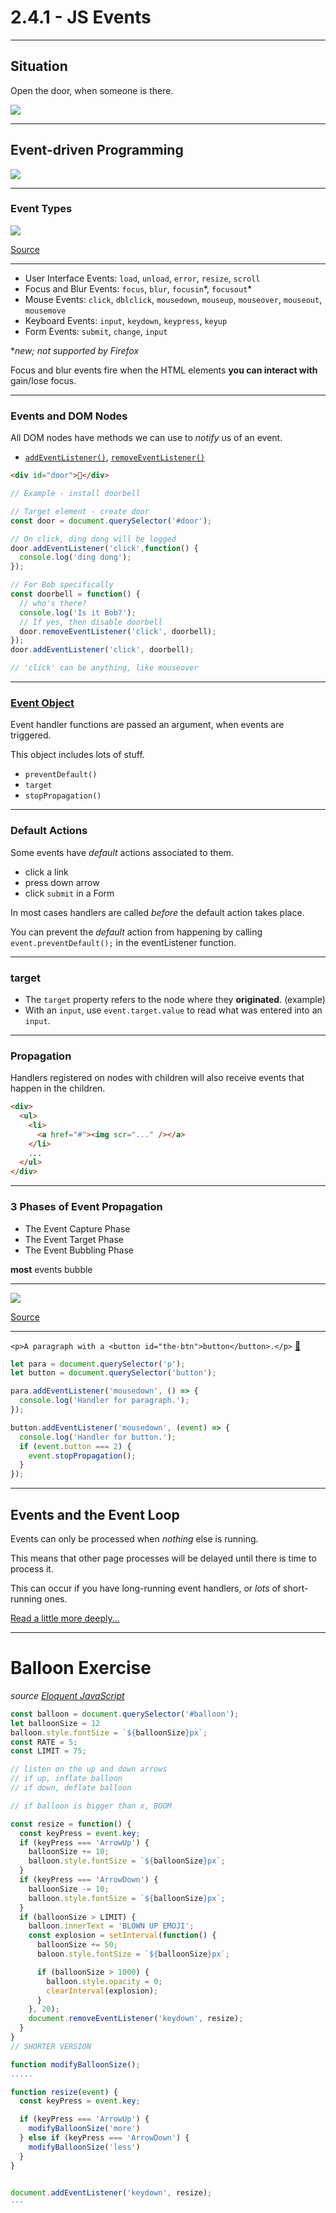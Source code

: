 # 2.4.1 - JS Events

---

## Situation

Open the door, when someone is there.

<img src='./assets/door.gif' />

---

## Event-driven Programming

<img src='./assets/fig1_event.png' />

---

### Event Types

<img src='./assets/event_types.jpg' />

[Source](https://data-flair.training/blogs/javascript-event-types/)

---

- User Interface Events: `load`, `unload`, `error`, `resize`, `scroll`
- Focus and Blur Events: `focus`, `blur`, `focusin`\*, `focusout`\*
- Mouse Events: `click`, `dblclick`, `mousedown`, `mouseup`, `mouseover`, `mouseout`, `mousemove`
- Keyboard Events: `input`, `keydown`, `keypress`, `keyup`
- Form Events: `submit`, `change`, `input`

\*_new; not supported by Firefox_

Focus and blur events fire when the HTML elements **you can interact with** gain/lose focus.



---

### Events and DOM Nodes

All DOM nodes have methods we can use to _notify_ us of an event.

- [`addEventListener()`](https://developer.mozilla.org/en-US/docs/Web/API/EventTarget/addEventListener), [`removeEventListener()`](https://developer.mozilla.org/en-US/docs/Web/API/EventTarget/removeEventListener)

```html
<div id="door">🚪</div>
```

```js
// Example - install doorbell

// Target element - create door
const door = document.querySelector('#door');

// On click, ding dong will be logged
door.addEventListener('click',function() {
  console.log('ding dong');
});

// For Bob specifically
const doorbell = function() {
  // who's there?
  console.log('Is it Bob?');
  // If yes, then disable doorbell
  door.removeEventListener('click', doorbell);
}); 
door.addEventListener('click', doorbell);

// 'click' can be anything, like mouseover

```

---

### [Event Object](https://www.w3schools.com/jsref/obj_event.asp)

Event handler functions are passed an argument, when events are triggered.

This object includes lots of stuff.

- `preventDefault()`
- `target`
- `stopPropagation()`



---

### Default Actions

Some events have _default_ actions associated to them.

- click a link
- press down arrow
- click `submit` in a Form

In most cases handlers are called _before_ the default action takes place.

You can prevent the _default_ action from happening by calling `event.preventDefault();` in the eventListener function.

<!-- Mostly in the case of forms, because there's a lot of default options, especially with "Submit". Sometimes we don't want these to happen/do something else. E.g. validate each input, then submit manually, highlight errors, etc. -->

---

### target

- The `target` property refers to the node where they **originated**. (example)
- With an `input`, use `event.target.value` to read what was entered into an `input`.

---

### Propagation

Handlers registered on nodes with children will also receive events that happen in the children.

```html
<div>
  <ul>
    <li>
      <a href="#"><img scr="..." /></a>
    </li>
    ...
  </ul>
</div>
```

---

### 3 Phases of Event Propagation

- The Event Capture Phase
- The Event Target Phase
- The Event Bubbling Phase

**most** events bubble

---

<img src='./assets/propagation_bubbling.png' />

[Source](https://www.sitepoint.com/event-bubbling-javascript/)

---

`<p>A paragraph with a <button id="the-btn">button</button>.</p>` [🐇](https://codepen.io/gnomecircle/pres/BajQgzy?editors=1011)

```js
let para = document.querySelector('p');
let button = document.querySelector('button');

para.addEventListener('mousedown', () => {
  console.log('Handler for paragraph.');
});

button.addEventListener('mousedown', (event) => {
  console.log('Handler for button.');
  if (event.button === 2) {
    event.stopPropagation();
  }
});
```
<!--  -->
---

## Events and the Event Loop

Events can only be processed when _nothing_ else is running.

This means that other page processes will be delayed until there is time to process it.

This can occur if you have long-running event handlers, or _lots_ of short-running ones.

[Read a little more deeply...](https://eloquentjavascript.net/15_event.html)

---

# Balloon Exercise

_source [Eloquent JavaScript](https://eloquentjavascript.net/15_event.html)_

<!--  -->
```js
const balloon = document.querySelector('#balloon');
let balloonSize = 12
balloon.style.fontSize = `${balloonSize}px`;
const RATE = 5;
const LIMIT = 75;

// listen on the up and down arrows
// if up, inflate balloon
// if down, deflate balloon

// if balloon is bigger than x, BOOM

const resize = function() {
  const keyPress = event.key;
  if (keyPress === 'ArrowUp') {
    balloonSize += 10;
    balloon.style.fontSize = `${balloonSize}px`;
  } 
  if (keyPress === 'ArrowDown') {
    balloonSize -= 10;
    balloon.style.fontSize = `${balloonSize}px`;
  }
  if (balloonSize > LIMIT) {
    balloon.innerText = 'BLOWN UP EMOJI';
    const explosion = setInterval(function() {
      balloonSize += 50;
      baloon.style.fontSize = `${balloonSize}px`;

      if (balloonSize > 1000) {
        balloon.style.opacity = 0;
        clearInterval(explosion);
      }
    }, 20);
    document.removeEventListener('keydown', resize);
  }
}
// SHORTER VERSION 

function modifyBalloonSize();
.....

function resize(event) {
  const keyPress = event.key;

  if (keyPress === 'ArrowUp') {
    modifyBalloonSize('more')
  } else if (keyPress === 'ArrowDown') {
    modifyBalloonSize('less')
  }
}


document.addEventListener('keydown', resize);
---
